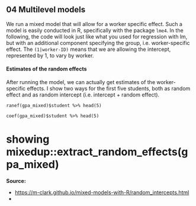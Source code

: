 ## 04 Multilevel models

We run a mixed model that will allow for a worker specific effect. Such a model is easily conducted in R, specifically with the package `lme4`. In the following, the code will look just like what you used for regression with lm, but with an additional component specifying the group, i.e. worker-specific effect. The `(1|worker-ID)` means that we are allowing the intercept, represented by 1, to vary by worker. 

#### Estimates of the random effects
After running the model, we can actually get estimates of the worker-specific effects. I show two ways for the first five students, both as random effect and as random intercept (i.e. intercept + random effect).

```
ranef(gpa_mixed)$student %>% head(5)
```

```
coef(gpa_mixed)$student %>% head(5)
```

# showing mixedup::extract_random_effects(gpa_mixed)


**Source:** 
- https://m-clark.github.io/mixed-models-with-R/random_intercepts.html
- 
